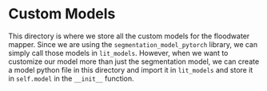 # Custom Models

This directory is where we store all the custom models for the floodwater mapper. Since we are using the `segmentation_model_pytorch` library, we can simply call those models in `lit_models`. However, when we want to customize our model more than just the segmentation model, we can create a model python file in this directory and import it in `lit_models` and store it in `self.model` in the `__init__` function.